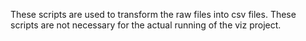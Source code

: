 These scripts are used to transform the raw files into csv files. These scripts are not necessary for the actual running of the viz project.
